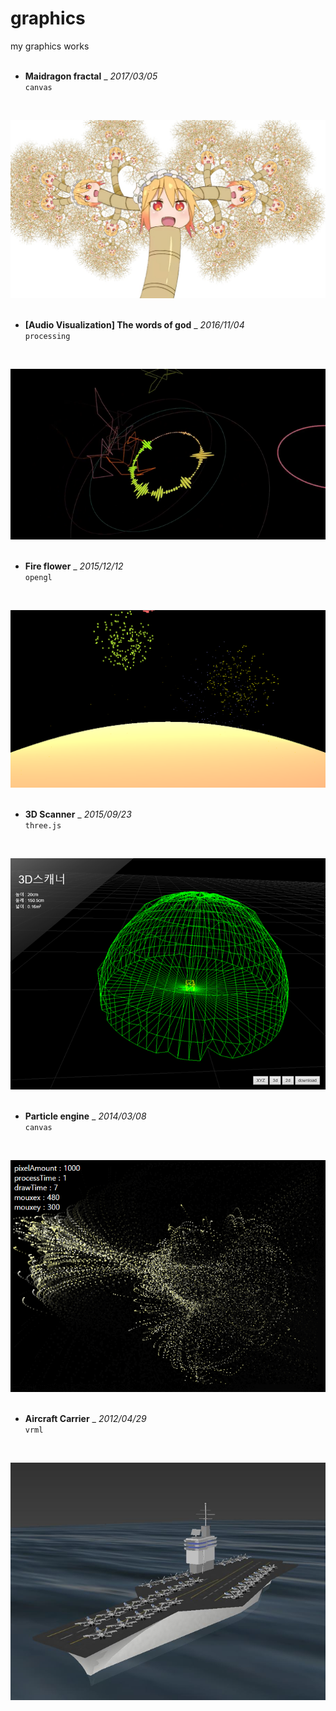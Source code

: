 # graphics
my graphics works  
<br>

- **Maidragon fractal** _ *2017/03/05*  
`canvas`  
<br>

[![thumb](https://github.com/nupamore/maidragon-fractal/raw/gh-pages/img/thumb.jpg)](https://nupamore.github.io/maidragon-fractal)  
<br>

- **[Audio Visualization] The words of god** _ *2016/11/04*  
`processing`  
<br>

[![thumb](thumbnails/words-of-god.png)](https://www.youtube.com/watch?v=Od6IiPApO7k)  
<br>

- **Fire flower** _ *2015/12/12*  
`opengl`  
<br>

[![thumb](thumbnails/fireflower.png)](https://github.com/nupamore/graphics/tree/gh-pages/opengl)  
<br>

- **3D Scanner** _ *2015/09/23*  
`three.js`  
<br>

[![thumb](thumbnails/3d-scanner.png)](https://nupamore.github.io/graphics/webgl/3d-scanner.html)  
<br>

- **Particle engine** _ *2014/03/08*  
`canvas`  
<br>

[![thumb](thumbnails/particle.png)](https://nupamore.github.io/graphics/canvas/particle.html)  
<br>

- **Aircraft Carrier** _ *2012/04/29*  
`vrml`  
<br>

[![thumb](thumbnails/carrier.png)](https://github.com/nupamore/graphics/tree/gh-pages/vrml)  
<br>
